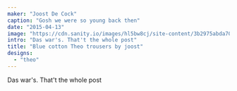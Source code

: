 ```yaml
---
maker: "Joost De Cock"
caption: "Gosh we were so young back then"
date: "2015-04-13"
image: "https://cdn.sanity.io/images/hl5bw8cj/site-content/3b2975abda700d4c4388ac975e67a1c1ca7f7b81-960x1280.jpg"
intro: "Das war's. That't the whole post"
title: "Blue cotton Theo trousers by joost"
designs:
  - "theo"
---
```


Das war's. That't the whole post
